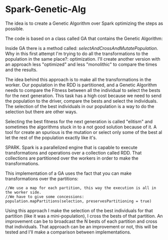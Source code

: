 # Spark-Genetic-Alg

The idea is to create a Genetic Algorithm over Spark optimizing the steps as possible. 

The code is based on a class called GA that contains the Genetic Algorithm: 

Inside GA there is a method called: *selectAndCrossAndMutatePopulation*.  Why in this first attempt I'm  trying to do all the transformations to the population in the same place?: optimization. I'll create another version with an approach less "optimized" and less "monolithic" to compare the times and the results.

The idea behind this approach is to make all the transformations in the worker. Our population in the RDD is partitioned, and a Genetic Algorithm needs to compare the Fitness between all the individual to select the bests for the next generation. This task has a high cost because we need to send the population to the driver, compare the bests and select the individuals. 
The selection of the best individuals in our population is a way to do the selection but there are other ways. 

Selecting the best fitness for the next generation is called "elitism" and sometimes the algorithms stuck in to a not good solution because of it. A tool for create an spurious is the mutation or select only some of the best al let the rest of the population exactly like it's. 

SPARK. 
Spark is a parallelized engine that is capable to execute transformations and operations over a collection called RDD. 
That collections are partitioned over the workers in order to make the transformations. 

This implementation of a GA uses the fact that you can make transformations over the partitions:
```
//We use a map for each partition, this way the execution is all in the worker side.
//We have to give some concessions:
population.mapPartitions(selection, preservesPartitioning = true)
```
Using this approach I make the selection of the best individuals for that partition (like it was a mini-population), I cross the bests of that partition. 
An improvement can be to broadcast the N bests of each partition and cross that individuals. That approach can be an improvement or not, this will be tested and I'll make a comparison between implementations. 
